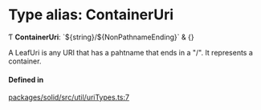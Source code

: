 # Type alias: ContainerUri

Ƭ **ContainerUri**: \`$\{string}/$\{NonPathnameEnding}\` & {}

A LeafUri is any URI that has a pahtname that ends in a "/". It represents a
container.

#### Defined in

[packages/solid/src/util/uriTypes.ts:7](https://github.com/o-development/ldo/blob/b955d3b/packages/solid/src/util/uriTypes.ts#L7)
